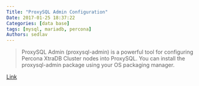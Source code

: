 ```yaml
---
Title: "ProxySQL Admin Configuration"
Date: 2017-01-25 18:37:22
Categories: [data base]
tags: [mysql, mariadb, percona]
Authors: sedlav
---
```


> ProxySQL Admin (proxysql-admin) is a powerful tool for configuring Percona XtraDB Cluster nodes into ProxySQL. You can install the proxysql-admin package using your OS packaging manager.

[Link](https://www.percona.com/blog/2017/01/25/proxysql-admin-configuration/)
